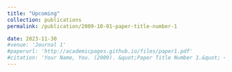 ```yaml
---
title: "Upcoming"
collection: publications
permalink: /publication/2009-10-01-paper-title-number-1

date: 2023-11-30
#venue: 'Journal 1'
#paperurl: 'http://academicpages.github.io/files/paper1.pdf'
#citation: 'Your Name, You. (2009). &quot;Paper Title Number 1.&quot; <i>Journal 1</i>. 1(1).'
---
```

